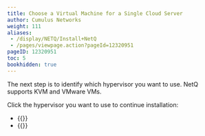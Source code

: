 ```yaml
---
title: Choose a Virtual Machine for a Single Cloud Server
author: Cumulus Networks
weight: 111
aliases:
 - /display/NETQ/Install+NetQ
 - /pages/viewpage.action?pageId=12320951
pageID: 12320951
toc: 5
bookhidden: true
---
```


The next step is to identify which hypervisor you want to use. NetQ supports KVM and VMware VMs.

Click the hypervisor you want to use to continue installation:

- {{<link title="Set Up Your KVM Virtual Machine on Single Server for Cloud" text="Use KVM">}}
- {{<link title="Set Up Your VMware Virtual Machine on Single Server for Cloud" text="Use VMware">}}